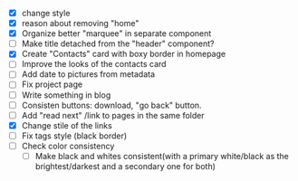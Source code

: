 - [X] change style
- [X] reason about removing "home"
- [X] Organize better "marquee" in separate component
- [ ] Make title detached from the "header" component?
- [X] Create "Contacts" card with boxy border in homepage
- [ ] Improve the looks of the contacts card
- [ ] Add date to pictures from metadata
- [ ] Fix project page
- [ ] Write something in blog
- [ ] Consisten buttons: download, "go back" button.
- [ ] Add "read next" /link to pages in the same folder
- [X] Change stile of the links
- [ ] Fix tags style (black border)
- [ ] Check color consistency
  - [ ] Make black and whites consistent(with a primary white/black as the brightest/darkest and a secondary one for both)